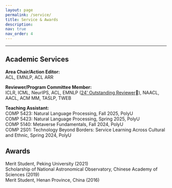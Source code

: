```yaml
---
layout: page
permalink: /service/
title: Service & Awards
description: 
nav: true
nav_order: 4
---
```


---
## Academic Services

**Area Chair/Action Editor:**  
ACL, EMNLP, ACL ARR  

**Reviewer/Program Committee Member:**  
ICLR, ICML, NeurIPS, ACL, EMNLP ([24' Outstanding Reviewer](https://x.com/emnlpmeeting/status/1857169065569292540):star2:), NAACL, AACL, ACM MM, TASLP, TWEB  

**Teaching Assistant:**  
COMP 5423: Natural Language Processing, Fall 2025, PolyU  
COMP 5423: Natural Language Processing, Spring 2025, PolyU  
COMP 5140: Metaverse Fundamentals, Fall 2024, PolyU  
COMP 2S01: Technology Beyond Borders: Service Learning Across Cultural and Ethnic, Spring 2024, PolyU 

## Awards

Merit Student, Peking University (2021)  
Scholarship of National Astronomical Observatory, Chinese Academy of Sciences (2019)  
Merit Student, Henan Province, China (2016)  
